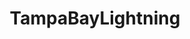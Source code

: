 ---
title: TampaBayLightning
crosslinks:
- hockey
- cavestory
- hockeyjerseys
- place
- livven
- leafs
- '2013'
- tampa
- NHLStreams
- caps
- maryland
- Serendipity
- NewYorkIslanders
- perfectloops
- NaturalBornBrohood
- LazyMan
- nhl_games
- spokanechiefs
- NHLstatheads
- funny
---